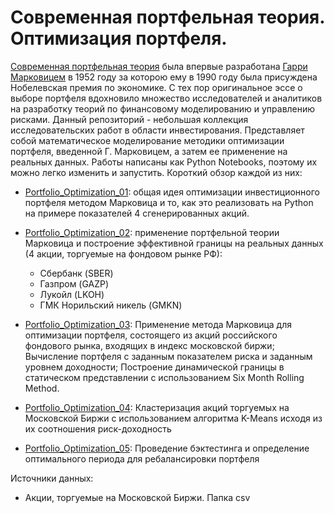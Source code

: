 # Современная портфельная теория. Оптимизация портфеля.

[Современная портфельная теория](https://ru.wikipedia.org/wiki/%D0%9F%D0%BE%D1%80%D1%82%D1%84%D0%B5%D0%BB%D1%8C%D0%BD%D0%B0%D1%8F_%D1%82%D0%B5%D0%BE%D1%80%D0%B8%D1%8F_%D0%9C%D0%B0%D1%80%D0%BA%D0%BE%D0%B2%D0%B8%D1%86%D0%B0) была впервые разработана [Гарри Марковицем](https://ru.wikipedia.org/wiki/%D0%9C%D0%B0%D1%80%D0%BA%D0%BE%D0%B2%D0%B8%D1%86,_%D0%93%D0%B0%D1%80%D1%80%D0%B8) в 1952 году за которою ему в 1990 году была присуждена Нобелевская премия по экономике. С тех пор оригинальное эссе о выборе портфеля вдохновило множество исследователей и аналитиков на разработку теорий по финансовому моделированию и управлению рисками. 
Данный репозиторий - небольшая коллекция исследовательских работ в области инвестирования. Представляет собой математическое моделирование методики оптимизации портфеля, введенной Г. Марковицем, а затем ее применение на реальных данных.
Работы написаны как Python Notebooks, поэтому их можно легко изменить и запустить. Короткий обзор каждой из них:

- [Portfolio_Optimization_01](https://github.com/Kotsubinskaya/PortfolioOptimization/blob/master/Portfolio_Optimization_01.ipynb): общая идея оптимизации инвестиционного портфеля методом Марковица и то, как это реализовать на Python на примере показателей 4 сгенерированных акций.

- [Portfolio_Optimization_02](https://github.com/Kotsubinskaya/PortfolioOptimization/blob/master/Portfolio_Optimization_02.ipynb): применение портфельной теории Марковица и построение эффективной границы на реальных данных (4 акции, торгуемые на фондовом рынке РФ):
   - Сбербанк (SBER)
   - Газпром (GAZP)
   - Лукойл (LKOH)
   - ГМК Норильский никель (GMKN)

- [Portfolio_Optimization_03](https://github.com/Kotsubinskaya/PortfolioOptimization/blob/master/Portfolio_Optimization_03.ipynb): Применение метода Марковица для оптимизации портфеля, состоящего из акций российского фондового рынка, входящих в индекс московской биржи; Вычисление портфеля с заданным показателем риска и заданным уровнем доходности; Построение динамической границы в статическом представлении с использованием Six Month Rolling Method.

- [Portfolio_Optimization_04](https://github.com/Kotsubinskaya/PortfolioOptimization/blob/master/Portfolio_Optimization_04.ipynb): Кластеризация акций торгуемых на Московской Биржи с использованием алгоритма K-Means исходя из их соотношения риск-доходность

- [Portfolio_Optimization_05](https://github.com/Kotsubinskaya/PortfolioOptimization/blob/master/Portfolio_Optimization_05.ipynb): Проведение бэктестинга и определение оптимального периода для ребалансировки портфеля

Источники данных:
 - Акции, торгуемые на Московской Биржи. Папка csv

